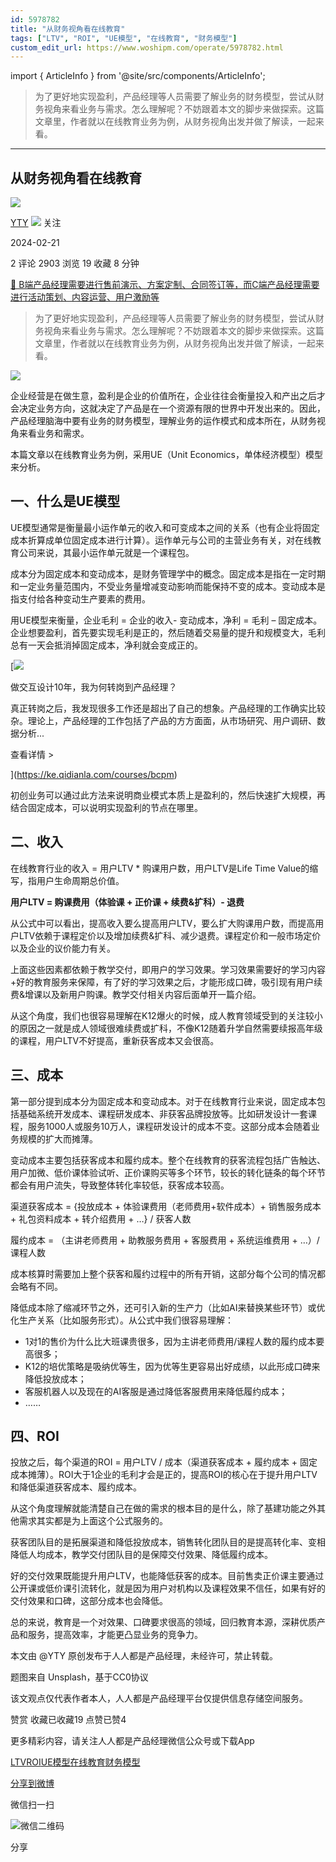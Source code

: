 ```yaml
---
id: 5978782
title: "从财务视角看在线教育"
tags: ["LTV", "ROI", "UE模型", "在线教育", "财务模型"]
custom_edit_url: https://www.woshipm.com/operate/5978782.html
---
```

import { ArticleInfo } from '@site/src/components/ArticleInfo';

<ArticleInfo
    author="YTY"
    authorLink="https://www.woshipm.com/u/184534"
    published="2024-02-21"
    views={2903}
    comments={2}
    collects={19}
/>

> 为了更好地实现盈利，产品经理等人员需要了解业务的财务模型，尝试从财务视角来看业务与需求。怎么理解呢？不妨跟着本文的脚步来做探索。这篇文章里，作者就以在线教育业务为例，从财务视角出发并做了解读，一起来看。

---

## 从财务视角看在线教育

[![](https://image.woshipm.com/wp-files/2018/02/LgF1IK6Yz74VWeVk4flM.jpg!/both/72x72)](https://www.woshipm.com/u/184534)

[YTY](https://www.woshipm.com/u/184534) ![](https://static.woshipm.com/tag/1101_1@2x.png) 关注

2024-02-21

2 评论 2903 浏览 19 收藏 8 分钟

[🔗 B端产品经理需要进行售前演示、方案定制、合同签订等，而C端产品经理需要进行活动策划、内容运营、用户激励等](https://ke.qidianla.com/courses/bcpm)

> 为了更好地实现盈利，产品经理等人员需要了解业务的财务模型，尝试从财务视角来看业务与需求。怎么理解呢？不妨跟着本文的脚步来做探索。这篇文章里，作者就以在线教育业务为例，从财务视角出发并做了解读，一起来看。

![](https://image.woshipm.com/2023/04/14/7785da1c-daa1-11ed-aee8-00163e0b5ff3.png)

企业经营是在做生意，盈利是企业的价值所在，企业往往会衡量投入和产出之后才会决定业务方向，这就决定了产品是在一个资源有限的世界中开发出来的。因此，产品经理脑海中要有业务的财务模型，理解业务的运作模式和成本所在，从财务视角来看业务和需求。

本篇文章以在线教育业务为例，采用UE（Unit Economics，单体经济模型）模型来分析。

## 一、什么是UE模型

UE模型通常是衡量最小运作单元的收入和可变成本之间的关系（也有企业将固定成本折算成单位固定成本进行计算）。运作单元与公司的主营业务有关，对在线教育公司来说，其最小运作单元就是一个课程包。

成本分为固定成本和变动成本，是财务管理学中的概念。固定成本是指在一定时期和一定业务量范围内，不受业务量增减变动影响而能保持不变的成本。变动成本是指支付给各种变动生产要素的费用。

用UE模型来衡量，企业毛利 = 企业的收入- 变动成本，净利 = 毛利 – 固定成本。企业想要盈利，首先要实现毛利是正的，然后随着交易量的提升和规模变大，毛利总有一天会抵消掉固定成本，净利就会变成正的。

[![](https://image.woshipm.com/2023/08/02/769bf6f4-30e6-11ee-b3cb-00163e0b5ff3.png)

做交互设计10年，我为何转岗到产品经理？

真正转岗之后，我发现很多工作还是超出了自己的想象。产品经理的工作确实比较杂。理论上，产品经理的工作包括了产品的方方面面，从市场研究、用户调研、数据分析...

查看详情 >

](https://ke.qidianla.com/courses/bcpm)

初创业务可以通过此方法来说明商业模式本质上是盈利的，然后快速扩大规模，再结合固定成本，可以说明实现盈利的节点在哪里。

## 二、收入

在线教育行业的收入 = 用户LTV \* 购课用户数，用户LTV是Life Time Value的缩写，指用户生命周期总价值。

**用户LTV = 购课费用（体验课 + 正价课 + 续费&扩科）- 退费**

从公式中可以看出，提高收入要么提高用户LTV，要么扩大购课用户数，而提高用户LTV依赖于课程定价以及增加续费&扩科、减少退费。课程定价和一般市场定价以及企业的议价能力有关。

上面这些因素都依赖于教学交付，即用户的学习效果。学习效果需要好的学习内容+好的教育服务来保障，有了好的学习效果之后，才能形成口碑，吸引现有用户续费&增课以及新用户购课。教学交付相关内容后面单开一篇介绍。

从这个角度，我们也很容易理解在K12爆火的时候，成人教育领域受到的关注较小的原因之一就是成人领域很难续费或扩科，不像K12随着升学自然需要续报高年级的课程，用户LTV不好提高，重新获客成本又会很高。

## 三、成本

第一部分提到成本分为固定成本和变动成本。对于在线教育行业来说，固定成本包括基础系统开发成本、课程研发成本、非获客品牌投放等。比如研发设计一套课程，服务1000人或服务10万人，课程研发设计的成本不变。这部分成本会随着业务规模的扩大而摊薄。

变动成本主要包括获客成本和履约成本。整个在线教育的获客流程包括广告触达、用户加微、低价课体验试听、正价课购买等多个环节，较长的转化链条的每个环节都会有用户流失，导致整体转化率较低，获客成本较高。

渠道获客成本 = {投放成本 + 体验课费用（老师费用+软件成本）+ 销售服务成本 + 礼包资料成本 + 转介绍费用 + …} / 获客人数

履约成本 = （主讲老师费用 + 助教服务费用 + 客服费用 + 系统运维费用 + …）/ 课程人数

成本核算时需要加上整个获客和履约过程中的所有开销，这部分每个公司的情况都会略有不同。

降低成本除了缩减环节之外，还可引入新的生产力（比如AI来替换某些环节）或优化生产关系（比如服务形式）。从公式中我们很容易理解：

*   1对1的售价为什么比大班课贵很多，因为主讲老师费用/课程人数的履约成本要高很多；
*   K12的培优策略是吸纳优等生，因为优等生更容易出好成绩，以此形成口碑来降低投放成本；
*   客服机器人以及现在的AI客服是通过降低客服费用来降低履约成本；
*   ……

## 四、ROI

投放之后，每个渠道的ROI = 用户LTV / 成本（渠道获客成本 + 履约成本 + 固定成本摊薄）。ROI大于1企业的毛利才会是正的，提高ROI的核心在于提升用户LTV和降低渠道获客成本、履约成本。

从这个角度理解就能清楚自己在做的需求的根本目的是什么，除了基建功能之外其他需求其实都是为上面这个公式服务的。

获客团队目的是拓展渠道和降低投放成本，销售转化团队目的是提高转化率、变相降低人均成本，教学交付团队目的是保障交付效果、降低履约成本。

好的交付效果既能提升用户LTV，也能降低获客的成本。目前售卖正价课主要通过公开课或低价课引流转化，就是因为用户对机构以及课程效果不信任，如果有好的交付效果和口碑，这部分成本也会降低。

总的来说，教育是一个对效果、口碑要求很高的领域，回归教育本源，深耕优质产品和服务，提高效率，才能更凸显业务的竞争力。

本文由 @YTY 原创发布于人人都是产品经理，未经许可，禁止转载。

题图来自 Unsplash，基于CC0协议

该文观点仅代表作者本人，人人都是产品经理平台仅提供信息存储空间服务。

赞赏 收藏已收藏19 点赞已赞4

更多精彩内容，请关注人人都是产品经理微信公众号或下载App

[LTV](https://www.woshipm.com/tag/ltv)[ROI](https://www.woshipm.com/tag/roi)[UE模型](https://www.woshipm.com/tag/ue%e6%a8%a1%e5%9e%8b)[在线教育](https://www.woshipm.com/tag/%e5%9c%a8%e7%ba%bf%e6%95%99%e8%82%b2)[财务模型](https://www.woshipm.com/tag/%e8%b4%a2%e5%8a%a1%e6%a8%a1%e5%9e%8b)

[分享到微博](https://service.weibo.com/share/share.php?appkey=2775287854&title=从财务视角看在线教育&url=https://www.woshipm.com/operate/5978782.html&pic=https://image.woshipm.com/2023/04/14/7785da1c-daa1-11ed-aee8-00163e0b5ff3.png)

微信扫一扫

![微信二维码](https://api.pwmqr.com/qrcode/create/?url=https://www.woshipm.com/operate/5978782.html)

分享